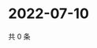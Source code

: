# 2022-07-10

共 0 条

<!-- BEGIN WEIBO -->
<!-- 最后更新时间 Sun Jul 10 2022 04:01:30 GMT+0800 (China Standard Time) -->

<!-- END WEIBO -->
